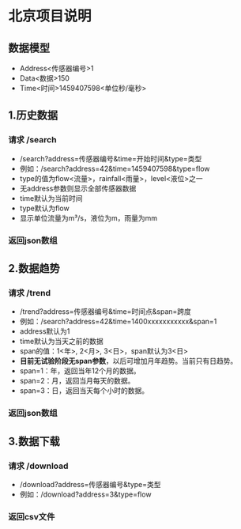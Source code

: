 

# 北京项目说明

## 数据模型
- Address<传感器编号>1
- Data<数据>150
- Time<时间>1459407598<单位秒/毫秒>

## 1.历史数据
### 请求 /search
- /search?address=传感器编号&time=开始时间&type=类型
- 例如：/search?address=42&time=1459407598&type=flow
- type的值为flow<流量>，rainfall<雨量>，level<液位>之一
- 无address参数则显示全部传感器数据
- time默认为当前时间  
- type默认为flow  
- 显示单位流量为m³/s，液位为m，雨量为mm

### 返回json数组

## 2.数据趋势
### 请求 /trend
- /trend?address=传感器编号&time=时间点&span=跨度
- 例如：/search?address=42&time=1400xxxxxxxxxxx&span=1
- address默认为1  
- time默认为当天之前的数据  
- span的值：1<年>, 2<月>, 3<日>，span默认为3<日>
- **目前无试验阶段无span参数**，以后可增加月年趋势。当前只有日趋势。
- span=1：年，返回当年12个月的数据。
- span=2：月，返回当月每天的数据。
- span=3：日，返回当天每个小时的数据。

### 返回json数组

## 3.数据下载
### 请求 /download
- /download?address=传感器编号&type=类型
- 例如：/download?address=3&type=flow
### 返回csv文件


